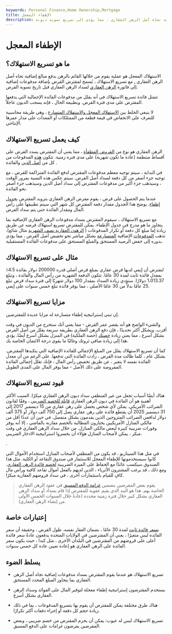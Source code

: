 ```yaml
---
keywords: Personal Finance,Home Ownership,Mortgage
title: الإطفاء المعجل
description: يحدث الاستهلاك المتسارع عندما يقوم المقترض بسداد مدفوعات إضافية تجاه أصل الرهن العقاري ، مما يؤدي إلى تسريع تسوية ديونه.
---
```


# الإطفاء المعجل
## ما هو تسريع الاستهلاك؟

الاستهلاك المعجل هو عملية يقوم من خلالها القائم بالرهن بدفع مبالغ إضافية تجاه أصل الرهن العقاري [.](/mortgagor) مع تسريع الاستهلاك ، يُسمح لمقترض القرض بإضافة مدفوعات إضافية إلى فاتورة [الرهن العقاري](/mortgage) لسداد الرهن العقاري قبل تاريخ تسوية القرض.

تتمثل فائدة تسريع الاستهلاك في أنه يقلل من مدفوعات الفائدة الإجمالية التي يدفعها المقترض على مدى فترة القرض. وبطبيعة الحال ، فإنه يسحب الديون عاجلاً.

لا ينبغي الخلط بين [الاستهلاك المعجل والاستهلاك المتسارع](/accelerateddepreciation) ، وهي طريقة محاسبية للتعرف على الانخفاض في قيمة قطعة من الممتلكات أو المعدات على مدار عمرها الإنتاجي.

## كيف يعمل تسريع الاستهلاك

الرهن العقاري هو نوع من [القروض المطفأة](/amortized_loan) ، مما يعني أن المقترض يسدد القرض على أقساط منتظمة (عادة ما تكون شهرية) على مدى فترة زمنية. تتكون [هذه](/interest) المدفوعات من كل من [أصل الدين](/principal) والفائدة .

في البداية ، سيتم توجيه معظم مدفوعات المقترض لدفع الفائدة المتراكمة للقرض ، مع توجيه جزء أصغر من كل دفعة لسداد أصل القرض. سيتم عكس هذه النسبة بمرور الوقت ، وسيذهب جزء أكبر من مدفوعات المقترض إلى سداد أصل الدين وسيذهب جزء أصغر نحو الفائدة.

عندما يتم الحصول على قرض ، يقوم مقرض الرهن العقاري بتزويد المقترض [بجدول إطفاء](/amortization_schedule). يوضح هذا الجدول مقدار دفعة المقترض كل شهر التي سيتم تطبيقها على رأس المال ومقدار الفائدة حتى يتم سداد القرض.

مع تسريع الاستهلاك ، سيقوم المقترض بسداد مدفوعات الرهن العقاري الإضافية بما يتجاوز ما هو مدرج في جدول الإطفاء. يمكن للمقترض تسريع استهلاك قرضه عن طريق زيادة إما مبلغ كل دفعة أو تكرار المدفوعات ( [الرهون العقارية نصف الشهرية](/biweeklymortgage) مثال شائع). تذهب [المدفوعات](/acceleratedpayments) الإضافية [المتسارعة](/acceleratedpayments) بشكل مباشر نحو تخفيض أصل القرض ، مما يؤدي بدوره إلى خفض الرصيد المستحق والمبلغ المستحق على مدفوعات الفائدة المستقبلية.

## مثال على تسريع الاستهلاك

لنفترض أن إيمي لديها قرض عقاري بمبلغ قرض أصلي قدره 200000 دولار بفائدة 4.5٪ بمعدل فائدة ثابت لمدة 30 عامًا. تتكون الدفعة الشهرية من رأس المال والفائدة ، وتبلغ 1،013.37 دولارًا. ستؤدي زيادة السداد بمقدار 100 دولار شهريًا إلى فترة سداد قرض تبلغ 25 عامًا بدلاً من 30 عامًا الأصلي ، مما يوفر فائدة تبلغ خمس سنوات على إيمي.

## مزايا تسريع الاستهلاك

إن تبني إستراتيجية إطفاء متسارعة له مزايا عديدة للمقترضين.

والشيء الواضح هو أنه يقصر عمر القرض - مما يعني أنك ستخرج من الديون في وقت أقرب. وبشكل أكثر تحديدًا ، فإن دفع الرهن العقاري بطريقة سريعة يقلل من أصل القرض بشكل أسرع ، مما يعني زيادة [حصتك](/home_equity) (حصة الملكية) في المنزل بشكل أسرع أيضًا. يؤدي هذا إلى زيادة صافي ثروتك وغالبًا ما يقوي درجة الائتمان الخاصة بك.

كما أن تسريع الاستهلاك يقلل من المبلغ الإجمالي للفائدة الإضافية التي يتكبدها المقترض. بشكل عام ، كلما طالت مدة القرض ، زادت الفائدة التي تدفعها. على الرغم من أن معدل الفائدة نفسه لا يتغير ، عن طريق تخفيض رأس المال ، فإنك تقلل إجمالي الفائدة المفروضة على ذلك الأصل - مما يوفر المال على المدى الطويل.

## قيود تسريع الاستهلاك

هناك أيضًا أسباب تجعل من غير المنطقي سداد ديون الرهن العقاري مبكرًا. السبب الأكثر أهمية هو أن الفائدة في ديون الرهن العقاري [قابلة للخصم الضريبي](/tax-deductible-interest) ، وفقًا لقانون الضرائب الأمريكي. يمكن لأي شخص يحصل على رهن عقاري من 15 ديسمبر 2017 إلى 31 ديسمبر 2025 أن يقتطع فائدة على رهن عقاري يصل إلى 750 ألف دولار أو 375 ألف دولار لدافعي الضرائب المتزوجين الذين يقدمون بشكل منفصل. في حين أن عددًا أقل من مالكي المنازل الأمريكيين يختارون المطالبة بالخصم مقارنة بالماضي ، إلا أنه يوفر وفورات ضريبية كبيرة لبعض مالكي المنازل. من خلال سداد الرهن العقاري في وقت مبكر ، يمكن لأصحاب المنازل هؤلاء أن يخسروا استراتيجية الادخار الضريبي.

.

في مثل هذا السيناريو ، قد يكون من المنطقي لأصحاب المنازل استخدام الأموال التي كانوا سيستخدمونها للإطفاء المعجل للاستثمار في صندوق التقاعد أو الكلية. مثل هذا الصندوق سيكسب عائدًا مع الحفاظ على الميزة الضريبية [لخصم فائدة الرهن العقاري](/home-mortgage-interest). ومع ذلك ، قد يرغب المشترون الأثرياء ، الذين لديهم بالفعل أموال تقاعد كافية ورأس مال كافٍ للقيام باستثمارات أخرى ، في سداد قروضهم العقارية مبكرًا.

> يقوم بعض المقرضين بتضمين [غرامة الدفع المسبق](/prepaymentpenalty) في عقود الرهن العقاري الخاصة بهم. هذا هو البند الذي يقيم عقوبة للمقترض إذا قام بسداد أو سداد الرهن العقاري بشكل كبير خلال فترة زمنية محددة (عادةً خلال السنوات الخمس الأولى من إنشاء الرهن العقاري).

>

## إعتبارات خاصة

[بسعر فائدة ثابت](/fixedinterestrate) لمدة 30 عامًا ، بضمان العقار نفسه. طول القرض ، وحقيقة أن سعر الفائدة ليس متغيرًا ، يعني أن المقترضين في الولايات المتحدة يدفعون عادةً سعر فائدة أعلى على قروضهم من المقترضين في البلدان الأخرى ، مثل كندا ، حيث يكون سعر الفائدة على الرهن العقاري هو إعادة تعيين عادة كل خمس سنوات.

## يسلط الضوء

- تسريع الاستهلاك هو عندما يقوم المقترض بسداد مدفوعات إضافية تجاه أصل الرهن العقاري بما يتجاوز المبلغ المحدد المستحق.

- يستخدم المقترضون إستراتيجية إطفاء معجلة لتوفير المال على الفوائد وسداد الرهن العقاري بشكل أسرع.

- هناك طرق مختلفة يمكن للمقترض أن يقوم بها بتسريع المدفوعات ، بما في ذلك زيادة حجم كل دفعة أو إجراء دفعات أكثر تكرارًا.

- تسريع الاستهلاك ليس له عيوب: يمكن أن يحرم المقترض من خصم ضريبي ، وبعض المقرضين يفرضون غرامات على الدفع المسبق.

